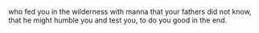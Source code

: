 who fed you in the wilderness with manna that your fathers did not know, that he might humble you and test you, to do you good in the end.
